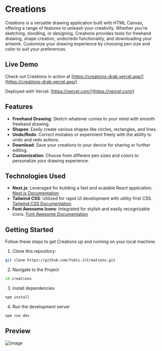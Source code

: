 # Creations

Creations is a versatile drawing application built with HTML Canvas, offering a range of features to unleash your creativity. Whether you're sketching, doodling, or designing, Creations provides tools for freehand drawing, shape creation, undo/redo functionality, and downloading your artwork. Customize your drawing experience by choosing pen size and color to suit your preferences.

## Live Demo

Check out Creations in action at [https://creations-drab.vercel.app/](https://creations-drab.vercel.app/)

Deployed with Vercel: [https://vercel.com/](https://vercel.com/)

## Features

- **Freehand Drawing**: Sketch whatever comes to your mind with smooth freehand drawing.
- **Shapes**: Easily create various shapes like circles, rectangles, and lines.
- **Undo/Redo**: Correct mistakes or experiment freely with the ability to undo and redo actions.
- **Download**: Save your creations to your device for sharing or further editing.
- **Customization**: Choose from different pen sizes and colors to personalize your drawing experience.

## Technologies Used

- **Next.js**: Leveraged for building a fast and scalable React application. [Next.js Documentation](https://nextjs.org/docs)
- **Tailwind CSS**: Utilized for rapid UI development with utility-first CSS. [Tailwind CSS Documentation](https://tailwindcss.com/docs/installation)
- **Font Awesome Icons**: Integrated for stylish and easily recognizable icons. [Font Awesome Documentation](https://docs.fontawesome.com/)

## Getting Started

Follow these steps to get Creations up and running on your local machine:

1. Clone this repository:
```bash
git clone https://github.com/Yukti-J/Creations.git
```
2. Navigate to the Project
```bash
cd creations
```

3. Install dependencies
```bash
npm install
```

4. Run the development server
```bash
npm run dev
```

## Preview
![image](https://github.com/Yukti-J/Creations/assets/97127815/ed184e10-1ec1-4ec4-9713-24ac760856bd)
